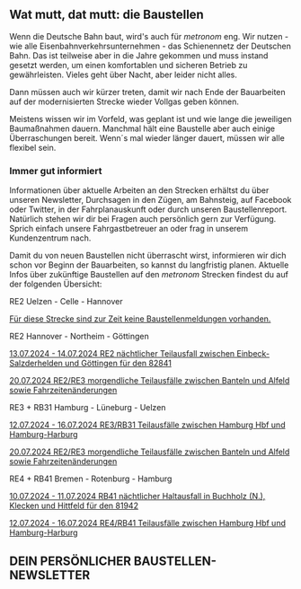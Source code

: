 Wat mutt, dat mutt: die Baustellen
----------

Wenn die Deutsche Bahn baut, wird's auch für *metronom* eng.
Wir nutzen - wie alle Eisenbahnverkehrsunternehmen - das Schienennetz der Deutschen Bahn. Das ist teilweise aber in die Jahre gekommen und muss instand gesetzt werden, um einen komfortablen und sicheren Betrieb zu gewährleisten. Vieles geht über Nacht, aber leider nicht alles.

Dann müssen auch wir kürzer treten, damit wir nach Ende der Bauarbeiten auf der modernisierten Strecke wieder Vollgas geben können.

Meistens wissen wir im Vorfeld, was geplant ist und wie lange die jeweiligen Baumaßnahmen dauern. Manchmal hält eine Baustelle aber auch einige Überraschungen bereit. Wenn´s mal wieder länger dauert, müssen wir alle flexibel sein.

### Immer gut informiert ###

Informationen über aktuelle Arbeiten an den Strecken erhältst du über unseren Newsletter, Durchsagen in den Zügen, am Bahnsteig, auf Facebook oder Twitter, in der Fahrplanauskunft oder durch unseren Baustellenreport. Natürlich stehen wir dir bei Fragen auch persönlich gern zur Verfügung. Sprich einfach unsere Fahrgastbetreuer an oder frag in unserem Kundenzentrum nach.

Damit du von neuen Baustellen nicht überrascht wirst, informieren wir dich schon vor Beginn der Bauarbeiten, so kannst du langfristig planen. Aktuelle Infos über zukünftige Baustellen auf den *metronom* Strecken findest du auf der folgenden Übersicht:

RE2 Uelzen - Celle - Hannover

[Für diese Strecke sind zur Zeit keine Baustellenmeldungen vorhanden.]()

RE2 Hannover - Northeim - Göttingen

[13.07.2024 - 14.07.2024 RE2 nächtlicher Teilausfall zwischen Einbeck-Salzderhelden und Göttingen für den 82841](https://www.der-metronom.de/baustellen/re2-naechtlicher-teilausfall-zwischen-einbeck-salzderhelden-und-goettingen-fuer-den-82841/)

[20.07.2024 RE2/RE3 morgendliche Teilausfälle zwischen Banteln und Alfeld sowie Fahrzeitenänderungen](https://www.der-metronom.de/baustellen/re2-re3-morgendliche-teilausfaelle-zwischen-banteln-und-alfeld-sowie-fahrzeitenaenderungen/)

RE3 + RB31 Hamburg - Lüneburg - Uelzen

[12.07.2024 - 16.07.2024 RE3/RB31 Teilausfälle zwischen Hamburg Hbf und Hamburg-Harburg](https://www.der-metronom.de/baustellen/re3-rb31-teilausfaelle-zwischen-hamburg-hbf-und-hamburg-harburg-2/)

[20.07.2024 RE2/RE3 morgendliche Teilausfälle zwischen Banteln und Alfeld sowie Fahrzeitenänderungen](https://www.der-metronom.de/baustellen/re2-re3-morgendliche-teilausfaelle-zwischen-banteln-und-alfeld-sowie-fahrzeitenaenderungen/)

RE4 + RB41 Bremen - Rotenburg - Hamburg

[10.07.2024 - 11.07.2024 RB41 nächtlicher Haltausfall in Buchholz (N.), Klecken und Hittfeld für den 81942](https://www.der-metronom.de/baustellen/rb41-naechtlicher-haltausfall-in-buchholz-n-klecken-und-hittfeld-fuer-den-81942/)

[12.07.2024 - 16.07.2024 RE4/RB41 Teilausfälle zwischen Hamburg Hbf und Hamburg-Harburg](https://www.der-metronom.de/baustellen/re4-rb41-teilausfaelle-zwischen-hamburg-hbf-und-hamburg-harburg-3/)

DEIN PERSÖNLICHER BAUSTELLEN-NEWSLETTER
----------
